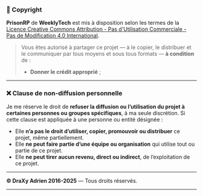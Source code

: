 ### 📜 Copyright

**PrisonRP** de **WeeklyTech** est mis à disposition selon les termes de la [Licence Creative Commons Attribution - Pas d'Utilisation Commerciale - Pas de Modification 4.0 International](http://creativecommons.org/licenses/by-nc-nd/4.0/).

> Vous êtes autorisé à partager ce projet — à le copier, le distribuer et le communiquer par tous moyens et sous tous formats — **à condition** de :
>
> - **Donner le crédit approprié** ;

---

### ❌ Clause de non-diffusion personnelle

Je me réserve le droit de **refuser la diffusion ou l’utilisation du projet à certaines personnes ou groupes spécifiques**, à ma seule discrétion.
Si cette clause est appliquée à une personne ou entité désignée :

- Elle **n’a pas le droit d’utiliser, copier, promouvoir ou distribuer** ce projet, même partiellement.
- Elle **ne peut faire partie d’une équipe ou organisation** qui utilise tout ou partie de ce projet.
- Elle **ne peut tirer aucun revenu, direct ou indirect**, de l’exploitation de ce projet.

---

**© DraXy Adrien 2016-2025** — Tous droits réservés.

---

